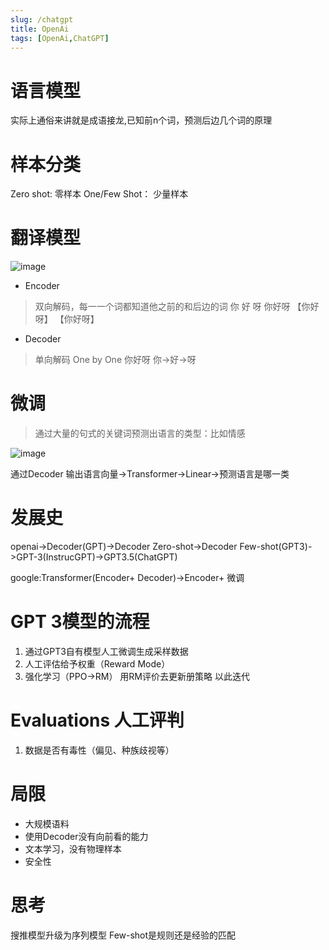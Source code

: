 ```yaml
---
slug: /chatgpt
title: OpenAi
tags: [OpenAi,ChatGPT]
---
```

# 语言模型
实际上通俗来讲就是成语接龙,已知前n个词，预测后边几个词的原理
# 样本分类

Zero shot: 零样本
One/Few Shot： 少量样本

<!-- truncate -->
# 翻译模型
![image](https://user-images.githubusercontent.com/84896877/223011503-c399d267-adc7-46ea-96ab-c5b49dd6a799.png)


* Encoder
> 双向解码，每一一个词都知道他之前的和后边的词
你         好         呀
你好呀    【你好呀】    【你好呀】

* Decoder
> 单向解码 One by One
你好呀
你->好->呀

# 微调
> 通过大量的句式的关键词预测出语言的类型：比如情感

![image](https://user-images.githubusercontent.com/84896877/223011430-fbb422d5-9e45-4d79-b57c-1c1975147ee9.png)

通过Decoder 输出语言向量->Transformer->Linear->预测语言是哪一类


# 发展史
openai->Decoder(GPT)->Decoder Zero-shot->Decoder Few-shot(GPT3)->GPT-3(InstrucGPT)->GPT3.5(ChatGPT)

google:Transformer(Encoder+ Decoder)->Encoder+ 微调
# GPT 3模型的流程

1. 通过GPT3自有模型人工微调生成采样数据
2. 人工评估给予权重（Reward Mode）
3. 强化学习（PPO->RM） 用RM评价去更新册策略 以此迭代

# Evaluations 人工评判
1. 数据是否有毒性（偏见、种族歧视等）


# 局限

* 大规模语料
* 使用Decoder没有向前看的能力
* 文本学习，没有物理样本
* 安全性

# 思考
搜推模型升级为序列模型
Few-shot是规则还是经验的匹配


